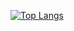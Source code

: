 [![Top Langs](https://github-readme-stats-tawny-five-83.vercel.app/api/top-langs/?username=xl4624&exclude_repo=github-readme-stats,dotfiles&custom_title=Hi%20there%20%F0%9F%91%8B&layout=compact&card_width=350)](https://github.com/xl4624)

<!--
**xl4624/xl4624** is a ✨ _special_ ✨ repository because its `README.md` (this file) appears on your GitHub profile.

Here are some ideas to get you started:

- 🔭 I’m currently working on ...
- 🌱 I’m currently learning ...
- 👯 I’m looking to collaborate on ...
- 🤔 I’m looking for help with ...
- 💬 Ask me about ...
- 📫 How to reach me: ...
- 😄 Pronouns: ...
- ⚡ Fun fact: ...
--!>
